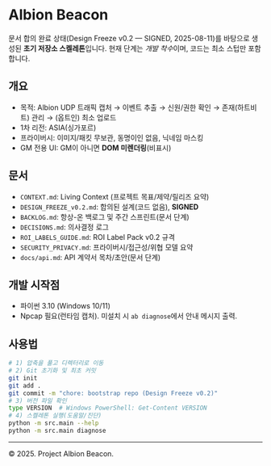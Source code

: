 # Albion Beacon

문서 합의 완료 상태(Design Freeze v0.2 — SIGNED, 2025-08-11)를 바탕으로 생성된 **초기 저장소 스켈레톤**입니다.
현재 단계는 *개발 착수*이며, 코드는 최소 스텁만 포함합니다.

## 개요
- 목적: Albion UDP 트래픽 캡처 → 이벤트 추출 → 신원/권한 확인 → 존재(하트비트) 관리 → (옵트인) 최소 업로드
- 1차 리전: ASIA(싱가포르)
- 프라이버시: 이미지/패킷 무보관, 동명이인 없음, 닉네임 마스킹
- GM 전용 UI: GM이 아니면 **DOM 미렌더링**(비표시)

## 문서
- `CONTEXT.md`: Living Context (프로젝트 목표/제약/릴리즈 요약)
- `DESIGN_FREEZE_v0.2.md`: 합의된 설계(코드 없음), **SIGNED**
- `BACKLOG.md`: 항상-온 백로그 및 주간 스프린트(문서 단계)
- `DECISIONS.md`: 의사결정 로그
- `ROI_LABELS_GUIDE.md`: ROI Label Pack v0.2 규격
- `SECURITY_PRIVACY.md`: 프라이버시/접근성/위협 모델 요약
- `docs/api.md`: API 계약서 목차/초안(문서 단계)

## 개발 시작점
- 파이썬 3.10 (Windows 10/11)
- Npcap 필요(런타임 캡처). 미설치 시 `ab diagnose`에서 안내 메시지 출력.

## 사용법
```bash
# 1) 압축을 풀고 디렉터리로 이동
# 2) Git 초기화 및 최초 커밋
git init
git add .
git commit -m "chore: bootstrap repo (Design Freeze v0.2)"
# 3) 버전 파일 확인
type VERSION  # Windows PowerShell: Get-Content VERSION
# 4) 스켈레톤 실행(도움말/진단)
python -m src.main --help
python -m src.main diagnose
```

---

© 2025. Project Albion Beacon.
